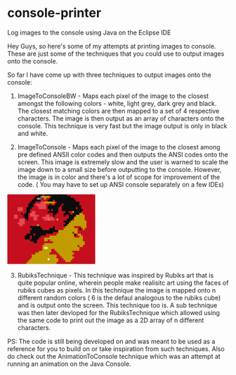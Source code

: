 # console-printer

Log images to the console using Java on the Eclipse IDE

Hey Guys, so here's some of my attempts at printing images to console. These are just some of the techniques that you could use to output images onto the console.

So far I have come up with three techniques to output images onto the console:

1) ImageToConsoleBW - Maps each pixel of the image to the closest amongst the following colors - white, light grey, dark grey and black. 
The closest matching colors are then mapped to a set of 4 respective characters. The image is then output as an array of characters onto the console.
This technique is very fast but the image output is only in black and white.



2) ImageToConsole - Maps each pixel of the image to the closest among pre defined ANSII color codes and then outputs the ANSI codes onto the screen.
This image is extremely slow and the user is warned to scale the image down to a small size before outputting to the console. However,
the image is in color and there's a lot of scope for improvement of the code. ( You may have to set up ANSI console
separately on a few IDEs)

<img src="ConsolePrinter/res/testImages/elenaImageToConsole.png" alt="drawing" width="200" padding="50"/>

3) RubiksTechnique - This technique was inspired by Rubiks art that is quite popular online, wherein people make realisitc art using the faces of rubiks cubes as
pixels. In this technique the image is mapped onto n different random colors ( 6 is the defaul analogous to the rubiks cube) and is output onto the screen. This 
technique too is. A sub technique was then later devloped for the RubiksTechnique which allowed using the same code to print out the image as a 2D array of n 
different characters.


PS: The code is still being developed on and was meant to be used as a reference for you to build on or take inspiration from such techniques. Also do check out the 
AnimationToConsole technique which was an attempt at running an animation on the Java Console. 
